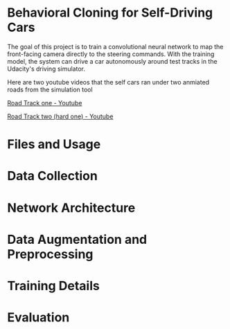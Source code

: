 # Behavioral Cloning for Self-Driving Cars

The goal of this project is to train a convolutional neural network to map the front-facing camera directly to the steering commands. With the training model, the system can drive a car autonomously around test tracks in the Udacity's driving simulator.

Here are two youtube videos that the self cars ran under two anmiated roads from the simulation tool

[Road Track one - Youtube](https://youtu.be/L6MeuvmfgOM)

[Road Track two (hard one) - Youtube](https://youtu.be/MueOlce4iXw)

# Files and Usage

# Data Collection

# Network Architecture

# Data Augmentation and Preprocessing

# Training Details

# Evaluation


